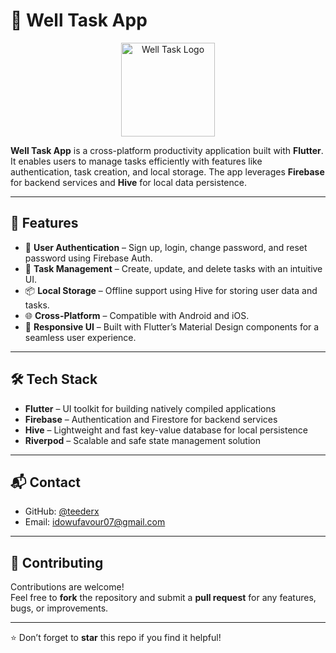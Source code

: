 # 📱 Well Task App

<p align="center">
  <img src="https://github.com/user-attachments/assets/9665a620-c35f-4e39-956a-9731649fd5f6" alt="Well Task Logo" width="150"/>
</p>

**Well Task App** is a cross-platform productivity application built with **Flutter**. It enables users to manage tasks efficiently with features like authentication, task creation, and local storage. The app leverages **Firebase** for backend services and **Hive** for local data persistence.

---

## 🚀 Features

- 🔐 **User Authentication** – Sign up, login, change password, and reset password using Firebase Auth.  
- 📝 **Task Management** – Create, update, and delete tasks with an intuitive UI.  
- 📦 **Local Storage** – Offline support using Hive for storing user data and tasks.  
- 🌐 **Cross-Platform** – Compatible with Android and iOS.  
- 🎨 **Responsive UI** – Built with Flutter’s Material Design components for a seamless user experience.

---

## 🛠️ Tech Stack

- **Flutter** – UI toolkit for building natively compiled applications  
- **Firebase** – Authentication and Firestore for backend services  
- **Hive** – Lightweight and fast key-value database for local persistence  
- **Riverpod** – Scalable and safe state management solution

---

## 📬 Contact

- GitHub: [@teederx](https://github.com/teederx)  
- Email: [idowufavour07@gmail.com](mailto:idowufavour07@gmail.com)

---

## 🤝 Contributing

Contributions are welcome!  
Feel free to **fork** the repository and submit a **pull request** for any features, bugs, or improvements.

---

⭐️ Don’t forget to **star** this repo if you find it helpful!
